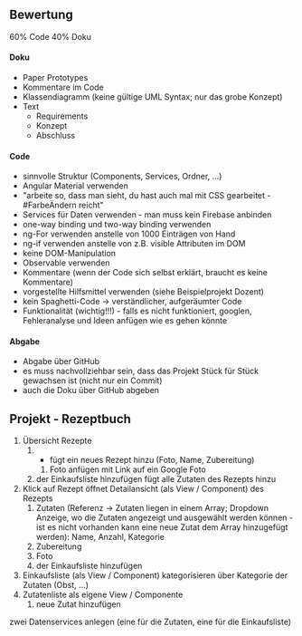 ## Bewertung

60% Code
40% Doku

#### Doku

- Paper Prototypes 
- Kommentare im Code
- Klassendiagramm (keine gültige UML Syntax; nur das grobe Konzept)
- Text
  - Requirements
  - Konzept
  - Abschluss

#### Code

- sinnvolle Struktur (Components, Services, Ordner, ...)
- Angular Material verwenden
- "arbeite so, dass man sieht, du hast auch mal mit CSS gearbeitet - #FarbeÄndern reicht"
- Services für Daten verwenden - man muss kein Firebase anbinden
- one-way binding und two-way binding verwenden
- ng-For verwenden anstelle von 1000 Einträgen von Hand
- ng-if verwenden anstelle von z.B. visible Attributen im DOM
- keine DOM-Manipulation
- Observable verwenden
- Kommentare (wenn der Code sich selbst erklärt, braucht es keine Kommentare)
- vorgestellte Hilfsmittel verwenden (siehe Beispielprojekt Dozent)
- kein Spaghetti-Code -> verständlicher, aufgeräumter Code
- Funktionalität (wichtig!!!) - falls es nicht funktioniert, googlen, Fehleranalyse und Ideen anfügen wie es gehen könnte

#### Abgabe

- Abgabe über GitHub
- es muss nachvollziehbar sein, dass das Projekt Stück für Stück gewachsen ist (nicht nur ein Commit)
- auch die Doku über GitHub abgeben

## Projekt - Rezeptbuch

1) Übersicht Rezepte
   1) + fügt ein neues Rezept hinzu (Foto, Name, Zubereitung)
      1) Foto anfügen mit Link auf ein Google Foto
   2) der Einkaufsliste hinzufügen fügt alle Zutaten des Rezepts hinzu
2) Klick auf Rezept öffnet Detailansicht (als View / Component) des Rezepts
   1) Zutaten (Referenz -> Zutaten liegen in einem Array; Dropdown Anzeige, wo die Zutaten angezeigt und ausgewählt werden können - ist es nicht vorhanden kann eine neue Zutat dem Array hinzugefügt werden): Name, Anzahl, Kategorie
   2) Zubereitung
   3) Foto
   4) der Einkaufsliste hinzufügen
3) Einkaufsliste (als View / Component) kategorisieren über Kategorie der Zutaten (Obst, ...)
4) Zutatenliste als eigene View / Componente
   1) neue Zutat hinzufügen

zwei Datenservices anlegen (eine für die Zutaten, eine für die Einkaufsliste)